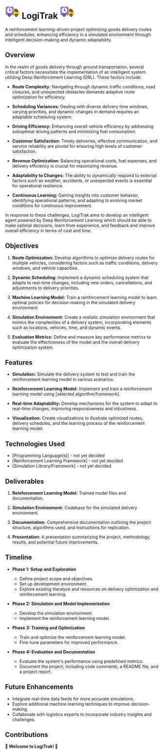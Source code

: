 # ![Logo](assets/logo.png) LogiTrak ![Logo](assets/logo.png)
A reinforcement learning-driven project optimizing goods delivery routes and schedules, enhancing efficiency in a simulated environment through intelligent decision-making and dynamic adaptability.

## Overview

In the realm of goods delivery through ground transportation, several critical factors necessitate the implementation of an intelligent system utilizing Deep Reinforcement Learning (DRL). These factors include:

- **Route Complexity:** Navigating through dynamic traffic conditions, road closures, and unexpected obstacles demands adaptive route optimization for efficiency.

- **Scheduling Variances:** Dealing with diverse delivery time windows, varying priorities, and dynamic changes in demand requires an adaptable scheduling system.

- **Driving Efficiency:** Enhancing overall vehicle efficiency by addressing suboptimal driving patterns and minimizing fuel consumption.

- **Customer Satisfaction:** Timely deliveries, effective communication, and service reliability are pivotal for ensuring high levels of customer satisfaction.

- **Revenue Optimization:** Balancing operational costs, fuel expenses, and delivery efficiency is crucial for maximizing revenue.

- **Adaptability to Changes:** The ability to dynamically respond to external factors such as weather, accidents, or unexpected events is essential for operational resilience.

- **Continuous Learning:** Gaining insights into customer behavior, identifying operational patterns, and adapting to evolving market conditions for continuous improvement.

In response to these challenges, LogiTrak aims to develop an intelligent agent powered by Deep Reinforcement Learning which should be able to make optimal decisions, learn from experience, and feedback and improve overall efficiency in terms of cost and time.


## Objectives

1. **Route Optimization:** Develop algorithms to optimize delivery routes for multiple vehicles, considering factors such as traffic conditions, delivery windows, and vehicle capacities.

2. **Dynamic Scheduling:** Implement a dynamic scheduling system that adapts to real-time changes, including new orders, cancellations, and adjustments to delivery priorities.

3. **Machine Learning Model:** Train a reinforcement learning model to learn optimal policies for decision-making in the simulated delivery environment.

4. **Simulation Environment:** Create a realistic simulation environment that mimics the complexities of a delivery system, incorporating elements such as locations, vehicles, time, and dynamic events.

5. **Evaluation Metrics:** Define and measure key performance metrics to evaluate the effectiveness of the model and the overall delivery optimization system.

## Features

- **Simulation:** Simulate the delivery system to test and train the reinforcement learning model in various scenarios.

- **Reinforcement Learning Model:** Implement and train a reinforcement learning model using [selected algorithm/framework].

- **Real-time Adaptability:** Develop mechanisms for the system to adapt to real-time changes, improving responsiveness and robustness.

- **Visualization:** Create visualizations to illustrate optimized routes, delivery schedules, and the learning process of the reinforcement learning model.

## Technologies Used

- [Programming Language(s)] - not yet decided 
- [Reinforcement Learning Framework] - not yet decided
- [Simulation Library/Framework] - not yet decided

## Deliverables

1. **Reinforcement Learning Model:** Trained model files and documentation.

2. **Simulation Environment:** Codebase for the simulated delivery environment.

3. **Documentation:** Comprehensive documentation outlining the project structure, algorithms used, and instructions for replication.

4. **Presentation:** A presentation summarizing the project, methodology, results, and potential future improvements.

## Timeline

- **Phase 1: Setup and Exploration**
  - Define project scope and objectives.
  - Set up development environment.
  - Explore existing literature and resources on delivery optimization and reinforcement learning.

- **Phase 2: Simulation and Model Implementation**
  - Develop the simulation environment.
  - Implement the reinforcement learning model.

- **Phase 3: Training and Optimization**
  - Train and optimize the reinforcement learning model.
  - Fine-tune parameters for improved performance.

- **Phase 4: Evaluation and Documentation**
  - Evaluate the system's performance using predefined metrics.
  - Document the project, including code comments, a README file, and a project report.

## Future Enhancements

- Integrate real-time data feeds for more accurate simulations.
- Explore additional machine learning techniques to improve decision-making.
- Collaborate with logistics experts to incorporate industry insights and challenges.

## Contributions

**🚀 Welcome to LogiTrak! 🚚**

